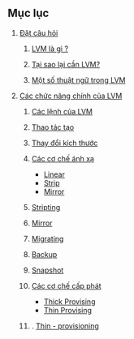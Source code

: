 ## Mục lục

1. [Đặt câu hỏi](https://github.com/TQHuaa/InternBizflyCloud/blob/main/Linux/LVM/LVM-1.md)

	1. [LVM là gì ?](https://github.com/TQHuaa/InternBizflyCloud/blob/main/Linux/LVM/LVM-1.md#lvm-l%C3%A0-g%C3%AC-)

	2. [Tại sao lại cần LVM?](https://github.com/TQHuaa/InternBizflyCloud/blob/main/Linux/LVM/LVM-1.md#t%E1%BA%A1i-sao-l%E1%BA%A1i-c%E1%BA%A7n-lvm)

	3. [Một số thuật ngữ trong LVM](https://github.com/TQHuaa/InternBizflyCloud/blob/main/Linux/LVM/LVM-1.md#m%E1%BB%99t-s%E1%BB%91-thu%E1%BA%ADt-ng%E1%BB%AF-trong-lvm)

2. [Các chức năng chính của LVM](https://github.com/TQHuaa/InternBizflyCloud/blob/main/Linux/LVM/LVM-1.md#c%C3%A1c-ch%E1%BB%A9c-n%C4%83ng-ch%C3%ADnh-c%E1%BB%A7a-lvm)

	1. [Các lệnh của LVM](https://github.com/TQHuaa/InternBizflyCloud/blob/main/Linux/LVM/LVM-1.md#c%C3%A1c-ch%E1%BB%A9c-n%C4%83ng-ch%C3%ADnh-c%E1%BB%A7a-lvm)

	2. [Thao tác tạo](https://github.com/TQHuaa/InternBizflyCloud/blob/main/Linux/LVM/LVM-1.md#c%C3%A1c-ch%E1%BB%A9c-n%C4%83ng-ch%C3%ADnh-c%E1%BB%A7a-lvm)

	3. [Thay đổi kích thước]()
	
	4. [Các cơ chế ánh xạ]()
		- [Linear]()
		- [Strip]()
		- [Mirror]()

	5. [Stripting]()

	6. [Mirror]()

	7. [Migrating]()

	8. [Backup]()

	9. [Snapshot]()

	10. [Các cơ chế cấp phát]()
		- [Thick Provising]()
		- [Thin Provising]()
	
	11. . [Thin - provisioning]()

